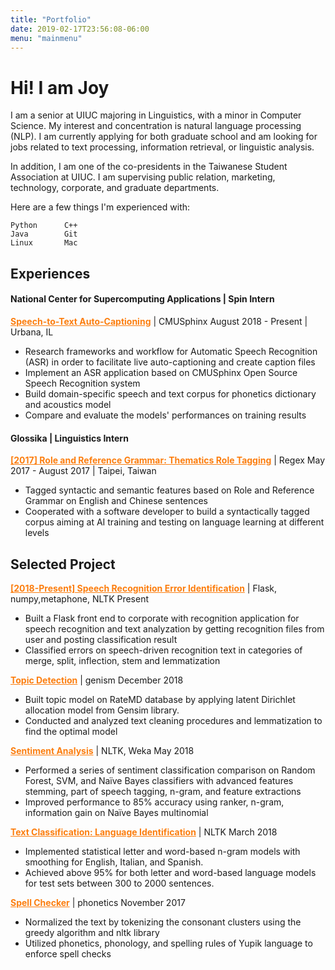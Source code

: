 ```yaml
---
title: "Portfolio"
date: 2019-02-17T23:56:08-06:00
menu: "mainmenu" 
---
```

# Hi! I am Joy

I am a senior at UIUC majoring in Linguistics, with a minor in Computer Science. My interest and concentration is natural language processing (NLP). I am currently applying for both graduate school and am looking for jobs related to text processing, information retrieval, or linguistic analysis.

In addition, I am one of the co-presidents in the Taiwanese Student Association at UIUC. I am supervising public relation, marketing, technology, corporate, and graduate departments.

Here are a few things I'm experienced with:

    Python      C++
    Java        Git
    Linux       Mac
    
## <span class = icon2-briefcase></span>  Experiences 

#### National Center for Supercomputing Applications | Spin Intern
**<a href="/work/spin-intern" style="color:#FC7E0F;">Speech-to-Text Auto-Captioning</a>** | CMUSphinx
August 2018 - Present | Urbana, IL 

- Research frameworks and workflow for Automatic Speech Recognition (ASR) in order to facilitate live auto-captioning and create caption files
- Implement an ASR application based on CMUSphinx Open Source Speech Recognition system
- Build domain-specific speech and text corpus for phonetics dictionary and acoustics model
- Compare and evaluate the models' performances on training results

#### Glossika | Linguistics Intern
**<a href="/work/glossika" style="color:#FC7E0F;">[2017] Role and Reference Grammar: Thematics Role Tagging</a>** | Regex
May 2017 - August 2017 | Taipei, Taiwan

- Tagged syntactic and semantic features based on Role and Reference Grammar on English and Chinese sentences  
- Cooperated with a software developer to build a syntactically tagged corpus aiming at AI training and testing on language learning at different levels 

## <span class = icon2-terminal></span>  Selected Project

**<a href="/project/asr-error-identification" style="color:#FC7E0F;">[2018-Present] Speech Recognition Error Identification</a>** | Flask, numpy,metaphone, NLTK
Present

- Built a Flask front end to corporate with recognition application for speech recognition and text analyzation by getting recognition files from user and posting classification result
- Classified errors on speech-driven recognition text in categories of merge, split, inflection, stem and lemmatization 

**<a href="/project/topic-detection" style="color:#FC7E0F;">Topic Detection</a>** | genism
December 2018

- Built topic model on RateMD database by applying latent Dirichlet allocation model from Gensim library. 
- Conducted and analyzed text cleaning procedures and lemmatization to find the optimal model 

**<a href="/project/sentiment-analysis" style="color:#FC7E0F;">Sentiment Analysis</a>** | NLTK, Weka
May 2018

- Performed a series of sentiment classification comparison on Random Forest, SVM, and Naïve Bayes classifiers with advanced features stemming, part of speech tagging, n-gram, and feature extractions
- Improved performance to 85% accuracy using ranker, n-gram, information gain on Naïve Bayes multinomial

**<a href="/project/language-identification" style="color:#FC7E0F;">Text Classification: Language Identification</a>** |  NLTK
March 2018

- Implemented statistical letter and word-based n-gram models with smoothing for English, Italian, and Spanish.
- Achieved above 95% for both letter and word-based language models for test sets between 300 to 2000 sentences.

**<a href="/project/spell-checker" style="color:#FC7E0F;">Spell Checker</a>** | phonetics 
November 2017

- Normalized the text by tokenizing the consonant clusters using the greedy algorithm and nltk library
- Utilized phonetics, phonology, and spelling rules of Yupik language to enforce spell checks
